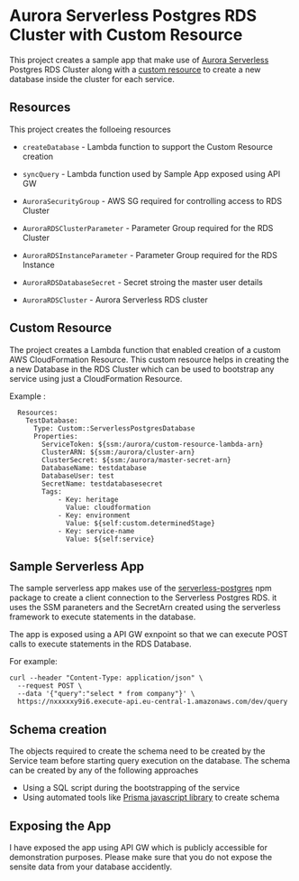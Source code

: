 # Aurora Serverless Postgres RDS Cluster with Custom Resource
This project creates a sample app that make use of [Aurora Serverless](https://docs.aws.amazon.com/AmazonRDS/latest/AuroraUserGuide/aurora-serverless.html) Postgres RDS Cluster along with a [custom resource](https://docs.aws.amazon.com/AWSCloudFormation/latest/UserGuide/template-custom-resources.html) to create a new database inside the cluster for each service.

## Resources
This project creates the folloeing resources
* `createDatabase` - Lambda function to support the Custom Resource creation

* `syncQuery` - Lambda function used by Sample App exposed using API GW

* `AuroraSecurityGroup` - AWS SG required for controlling access to RDS Cluster

* `AuroraRDSClusterParameter` - Parameter Group required for the RDS Cluster

* `AuroraRDSInstanceParameter` - Parameter Group required for the RDS Instance

* `AuroraRDSDatabaseSecret` - Secret stroing the master user details

* `AuroraRDSCluster` - Aurora Serverless RDS cluster

## Custom Resource
The project creates a Lambda function that enabled creation of a custom AWS CloudFormation Resource. This custom resource helps in creating the a new Database in the RDS Cluster which can be used to bootstrap any service using just a CloudFormation Resource.

Example : 
```
  Resources:
    TestDatabase:
      Type: Custom::ServerlessPostgresDatabase
      Properties:
        ServiceToken: ${ssm:/aurora/custom-resource-lambda-arn}
        ClusterARN: ${ssm:/aurora/cluster-arn}
        ClusterSecret: ${ssm:/aurora/master-secret-arn}
        DatabaseName: testdatabase
        DatabaseUser: test
        SecretName: testdatabasesecret
        Tags:
            - Key: heritage
              Value: cloudformation
            - Key: environment
              Value: ${self:custom.determinedStage}
            - Key: service-name
              Value: ${self:service}
```

## Sample Serverless App
The sample serverless app makes use of the [serverless-postgres](https://www.npmjs.com/package/serverless-postgres) npm package to create a client connection to the Serverless Postgres RDS.
it uses the SSM paraneters and the SecretArn created using the serverless framework to execute statements in the database.

The app is exposed using a API GW exnpoint so that we can execute POST calls to execute statements in the RDS Database.

For example: 
```
curl --header "Content-Type: application/json" \
  --request POST \
  --data '{"query":"select * from company"}' \
  https://nxxxxxy9i6.execute-api.eu-central-1.amazonaws.com/dev/query
```

## Schema creation
The objects required to create the schema need to be created by the Service team before starting query execution on the database.
The schema can be created by any of the following approaches
* Using a SQL script during the bootstrapping of the service
* Using automated tools like [Prisma javascript library](https://github.com/prisma/prisma) to create schema

## Exposing the App
I have exposed the app using API GW which is publicly accessible for demonstration purposes.
Please make sure that you do not expose the sensite data from your database accidently.
